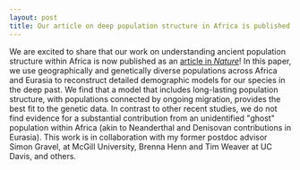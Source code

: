 ```yaml
---
layout: post
title: Our article on deep population structure in Africa is published in _Nature_
---
```


We are excited to share that our work on understanding ancient population structure
within Africa is now published as an
[article in _Nature_](https://www.nature.com/articles/s41586-023-06055-y)!
In this paper, we use geographically and genetically diverse populations across
Africa and Eurasia to reconstruct detailed demographic models for our species
in the deep past. We find that a model that includes long-lasting population
structure, with populations connected by ongoing migration, provides the best
fit to the genetic data. In contrast to other recent studies, we do not find
evidence for a substantial contribution from an unidentified "ghost" population
within Africa (akin to Neanderthal and Denisovan contributions in Eurasia).
This work is in collaboration with my former postdoc advisor Simon Gravel, at
McGill University, Brenna Henn and Tim Weaver at UC Davis, and others.
